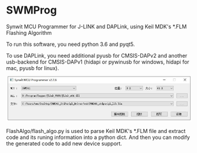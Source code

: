 # SWMProg
Synwit MCU Programmer for J-LINK and DAPLink, using Keil MDK's \*.FLM Flashing Algorithm

To run this software, you need python 3.6 and pyqt5.

To use DAPLink, you need additional pyusb for CMSIS-DAPv2 and another usb-backend for CMSIS-DAPv1 (hidapi or pywinusb for windows, hidapi for mac, pyusb for linux).

![](./SWMProg.jpg)

FlashAlgo/flash_algo.py is used to parse Keil MDK's \*.FLM file and extract code and its runing information into a python dict. And then you can modify the generated code to add new device support.
